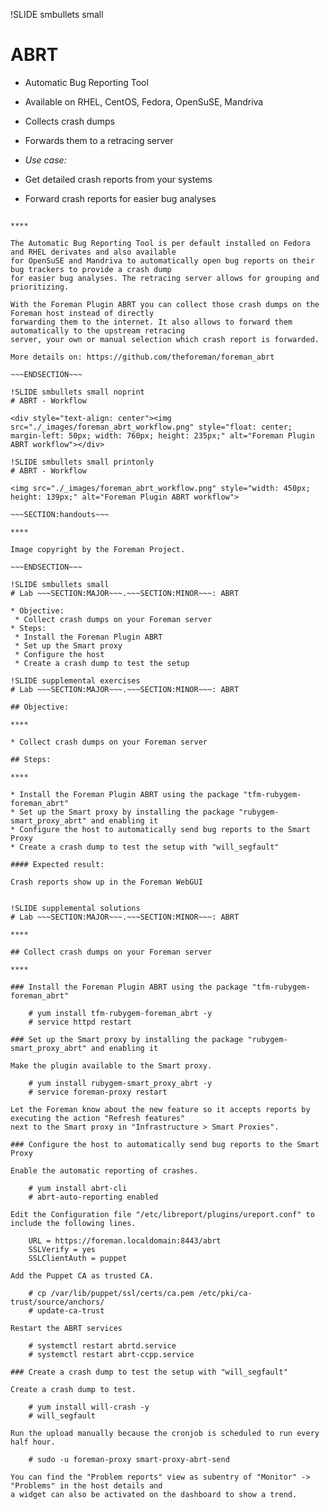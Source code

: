 !SLIDE smbullets small
# ABRT

* Automatic Bug Reporting Tool
* Available on RHEL, CentOS, Fedora, OpenSuSE, Mandriva
* Collects crash dumps
* Forwards them to a retracing server

* _Use case:_ 
 * Get detailed crash reports from your systems
 * Forward crash reports for easier bug analyses

~~~SECTION:handouts~~~

****

The Automatic Bug Reporting Tool is per default installed on Fedora and RHEL derivates and also available
for OpenSuSE and Mandriva to automatically open bug reports on their bug trackers to provide a crash dump
for easier bug analyses. The retracing server allows for grouping and prioritizing.

With the Foreman Plugin ABRT you can collect those crash dumps on the Foreman host instead of directly 
forwarding them to the internet. It also allows to forward them automatically to the upstream retracing
server, your own or manual selection which crash report is forwarded.

More details on: https://github.com/theforeman/foreman_abrt

~~~ENDSECTION~~~

!SLIDE smbullets small noprint
# ABRT - Workflow

<div style="text-align: center"><img src="./_images/foreman_abrt_workflow.png" style="float: center; margin-left: 50px; width: 760px; height: 235px;" alt="Foreman Plugin ABRT workflow"></div>

!SLIDE smbullets small printonly
# ABRT - Workflow

<img src="./_images/foreman_abrt_workflow.png" style="width: 450px; height: 139px;" alt="Foreman Plugin ABRT workflow">

~~~SECTION:handouts~~~

****

Image copyright by the Foreman Project.

~~~ENDSECTION~~~

!SLIDE smbullets small
# Lab ~~~SECTION:MAJOR~~~.~~~SECTION:MINOR~~~: ABRT

* Objective:
 * Collect crash dumps on your Foreman server
* Steps:
 * Install the Foreman Plugin ABRT
 * Set up the Smart proxy
 * Configure the host
 * Create a crash dump to test the setup

!SLIDE supplemental exercises
# Lab ~~~SECTION:MAJOR~~~.~~~SECTION:MINOR~~~: ABRT

## Objective:

****

* Collect crash dumps on your Foreman server

## Steps:

****

* Install the Foreman Plugin ABRT using the package "tfm-rubygem-foreman_abrt"
* Set up the Smart proxy by installing the package "rubygem-smart_proxy_abrt" and enabling it
* Configure the host to automatically send bug reports to the Smart Proxy
* Create a crash dump to test the setup with "will_segfault"

#### Expected result:

Crash reports show up in the Foreman WebGUI


!SLIDE supplemental solutions
# Lab ~~~SECTION:MAJOR~~~.~~~SECTION:MINOR~~~: ABRT

****

## Collect crash dumps on your Foreman server

****

### Install the Foreman Plugin ABRT using the package "tfm-rubygem-foreman_abrt"

    # yum install tfm-rubygem-foreman_abrt -y
    # service httpd restart

### Set up the Smart proxy by installing the package "rubygem-smart_proxy_abrt" and enabling it

Make the plugin available to the Smart proxy.

    # yum install rubygem-smart_proxy_abrt -y
    # service foreman-proxy restart

Let the Foreman know about the new feature so it accepts reports by executing the action "Refresh features" 
next to the Smart proxy in "Infrastructure > Smart Proxies".

### Configure the host to automatically send bug reports to the Smart Proxy

Enable the automatic reporting of crashes.

    # yum install abrt-cli
    # abrt-auto-reporting enabled
    
Edit the Configuration file "/etc/libreport/plugins/ureport.conf" to include the following lines.

    URL = https://foreman.localdomain:8443/abrt
    SSLVerify = yes
    SSLClientAuth = puppet

Add the Puppet CA as trusted CA.

    # cp /var/lib/puppet/ssl/certs/ca.pem /etc/pki/ca-trust/source/anchors/
    # update-ca-trust

Restart the ABRT services

    # systemctl restart abrtd.service
    # systemctl restart abrt-ccpp.service

### Create a crash dump to test the setup with "will_segfault"

Create a crash dump to test.

    # yum install will-crash -y
    # will_segfault

Run the upload manually because the cronjob is scheduled to run every half hour.

    # sudo -u foreman-proxy smart-proxy-abrt-send

You can find the "Problem reports" view as subentry of "Monitor" -> "Problems" in the host details and 
a widget can also be activated on the dashboard to show a trend.
